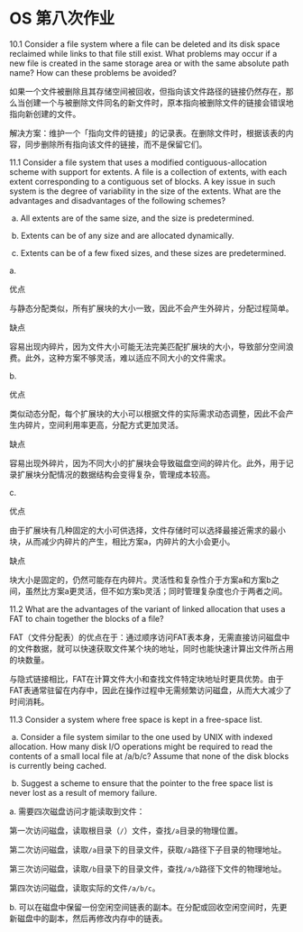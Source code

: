 # OS 第八次作业

10.1  Consider a file system where a file can be deleted and its disk space reclaimed while links to that file still exist. What problems may occur if a new file is created in the same storage area or with the same absolute path name? How can these problems be avoided?

如果一个文件被删除且其存储空间被回收，但指向该文件路径的链接仍然存在，那么当创建一个与被删除文件同名的新文件时，原本指向被删除文件的链接会错误地指向新创建的文件。

解决方案：维护一个「指向文件的链接」的记录表。在删除文件时，根据该表的内容，同步删除所有指向该文件的链接，而不是保留它们。

11.1  Consider a file system that uses a modified contiguous-allocation scheme with support for extents. A file is a collection of extents, with each extent corresponding to a contiguous set of blocks. A key issue in such system is the degree of variability in the size of the extents. What are the advantages and disadvantages of the following schemes?

​    a. All extents are of the same size, and the size is predetermined.

​    b. Extents can be of any size and are allocated dynamically.

​    c. Extents can be of a few fixed sizes, and these sizes are predetermined.

a. 

优点

与静态分配类似，所有扩展块的大小一致，因此不会产生外碎片，分配过程简单。

缺点

容易出现内碎片，因为文件大小可能无法完美匹配扩展块的大小，导致部分空间浪费。此外，这种方案不够灵活，难以适应不同大小的文件需求。

b. 

优点

类似动态分配，每个扩展块的大小可以根据文件的实际需求动态调整，因此不会产生内碎片，空间利用率更高，分配方式更加灵活。

缺点

容易出现外碎片，因为不同大小的扩展块会导致磁盘空间的碎片化。此外，用于记录扩展块分配情况的数据结构会变得复杂，管理成本较高。

c. 

优点

由于扩展块有几种固定的大小可供选择，文件存储时可以选择最接近需求的最小块，从而减少内碎片的产生，相比方案a，内碎片的大小会更小。

缺点

块大小是固定的，仍然可能存在内碎片。灵活性和复杂性介于方案a和方案b之间，虽然比方案a更灵活，但不如方案b灵活；同时管理复杂度也介于两者之间。

11.2  What are the advantages of the variant of linked allocation that uses a FAT to chain together the blocks of a file?

FAT（文件分配表）的优点在于：通过顺序访问FAT表本身，无需直接访问磁盘中的文件数据，就可以快速获取文件某个块的地址，同时也能快速计算出文件所占用的块数量。

与隐式链接相比，FAT在计算文件大小和查找文件特定块地址时更具优势。由于FAT表通常驻留在内存中，因此在操作过程中无需频繁访问磁盘，从而大大减少了时间消耗。

11.3  Consider a system where free space is kept in a free-space list.

​    a. Consider a file system similar to the one used by UNIX with indexed allocation. How many disk I/O operations might be required to read the contents of a small local file at /a/b/c? Assume that none of the disk blocks is currently being cached.

​    b. Suggest a scheme to ensure that the pointer to the free space list is never lost as a result of memory failure.

a. 需要四次磁盘访问才能读取到文件：

第一次访问磁盘，读取根目录（`/`）文件，查找`/a`目录的物理位置。

第二次访问磁盘，读取`/a`目录下的目录文件，获取`/a`路径下子目录的物理地址。

第三次访问磁盘，读取`/b`目录下的目录文件，查找`/a/b`路径下文件的物理地址。

第四次访问磁盘，读取实际的文件`/a/b/c`。

b. 可以在磁盘中保留一份空闲空间链表的副本。在分配或回收空闲空间时，先更新磁盘中的副本，然后再修改内存中的链表。
